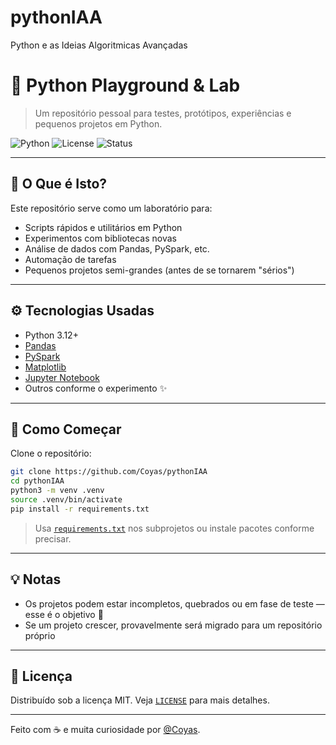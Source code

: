 # pythonIAA
Python e as Ideias Algoritmicas Avançadas

# 🐍 Python Playground & Lab

> Um repositório pessoal para testes, protótipos, experiências e pequenos projetos em Python.

![Python](https://img.shields.io/badge/Python-3.12+-blue?logo=python)
![License](https://img.shields.io/badge/license-MIT-green)
![Status](https://img.shields.io/badge/status-experimental-orange)

---

## 🧪 O Que é Isto?

Este repositório serve como um laboratório para:

- Scripts rápidos e utilitários em Python
- Experimentos com bibliotecas novas
- Análise de dados com Pandas, PySpark, etc.
- Automação de tarefas
- Pequenos projetos semi-grandes (antes de se tornarem "sérios")

---

## ⚙️ Tecnologias Usadas

- Python 3.12+
- [Pandas](https://pandas.pydata.org/)
- [PySpark](https://spark.apache.org/docs/latest/api/python/)
- [Matplotlib](https://matplotlib.org/)
- [Jupyter Notebook](https://jupyter.org/)
- Outros conforme o experimento ✨

---

## 🚀 Como Começar

Clone o repositório:

```bash
git clone https://github.com/Coyas/pythonIAA
cd pythonIAA
python3 -m venv .venv
source .venv/bin/activate
pip install -r requirements.txt
```

> Usa [`requirements.txt`](https://pip.pypa.io/en/stable/reference/requirements-file-format/) nos subprojetos ou instale pacotes conforme precisar.

---

## 💡 Notas

- Os projetos podem estar incompletos, quebrados ou em fase de teste — esse é o objetivo 🎯
- Se um projeto crescer, provavelmente será migrado para um repositório próprio

---

## 📄 Licença

Distribuído sob a licença MIT. Veja [`LICENSE`](LICENSE) para mais detalhes.

---

Feito com ☕ e muita curiosidade por [@Coyas](https://github.com/Coyas).
